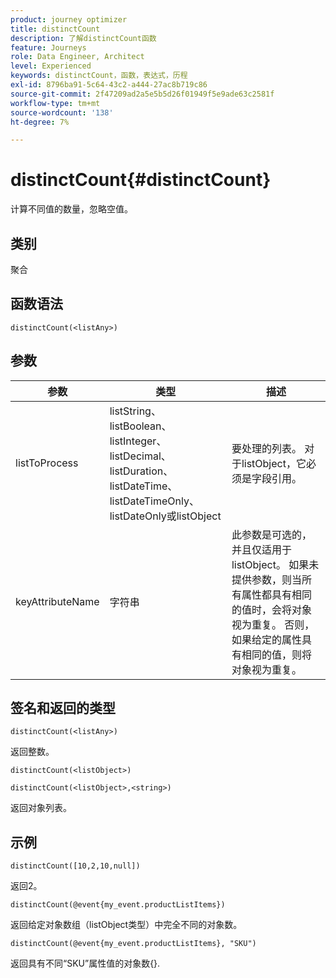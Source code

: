 ```yaml
---
product: journey optimizer
title: distinctCount
description: 了解distinctCount函数
feature: Journeys
role: Data Engineer, Architect
level: Experienced
keywords: distinctCount，函数，表达式，历程
exl-id: 8796ba91-5c64-43c2-a444-27ac8b719c86
source-git-commit: 2f47209ad2a5e5b5d26f01949f5e9ade63c2581f
workflow-type: tm+mt
source-wordcount: '138'
ht-degree: 7%

---
```


# distinctCount{#distinctCount}

计算不同值的数量，忽略空值。

## 类别

聚合

## 函数语法

`distinctCount(<listAny>)`

## 参数

| 参数 | 类型 | 描述 |
|-----------|------------------|------------------|
| listToProcess | listString、listBoolean、listInteger、listDecimal、listDuration、listDateTime、listDateTimeOnly、listDateOnly或listObject | 要处理的列表。 对于listObject，它必须是字段引用。 |
| keyAttributeName | 字符串 | 此参数是可选的，并且仅适用于listObject。 如果未提供参数，则当所有属性都具有相同的值时，会将对象视为重复。 否则，如果给定的属性具有相同的值，则将对象视为重复。 |

## 签名和返回的类型

`distinctCount(<listAny>)`

返回整数。

`distinctCount(<listObject>)`

`distinctCount(<listObject>,<string>)`

返回对象列表。


## 示例

`distinctCount([10,2,10,null])`

返回2。

`distinctCount(@event{my_event.productListItems})`

返回给定对象数组（listObject类型）中完全不同的对象数。

`distinctCount(@event{my_event.productListItems}, "SKU")`

返回具有不同“SKU”属性值的对象数{}.
